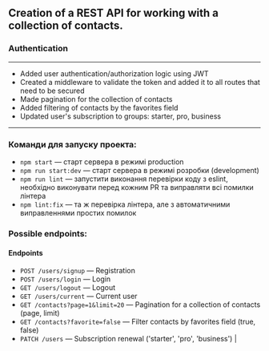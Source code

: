 ## Creation of a REST API for working with a collection of contacts.
### Authentication
***
* Added user authentication/authorization logic using JWT
* Created a middleware to validate the token and added it to all routes that need to be secured
* Made pagination for the collection of contacts
* Added filtering of contacts by the favorites field
* Updated user's subscription to groups: starter, pro, business
***
### Команди для запуску проекта:
- `npm start` &mdash; старт сервера в режимі production
- `npm run start:dev` &mdash; старт сервера в режимі розробки (development)
- `npm run lint` &mdash; запустити виконання перевірки коду з eslint, необхідно виконувати перед кожним PR та виправляти всі помилки лінтера
- `npm lint:fix` &mdash; та ж перевірка лінтера, але з автоматичними виправленнями простих помилок
### Possible endpoints:

#### Endpoints
* `POST /users/signup` — Registration
* `POST /users/login` — Login
* `GET /users/logout` — Logout
* `GET /users/current` — Current user
* `GET /contacts?page=1&limit=20` — Pagination for a collection of contacts (page, limit)
* `GET /contacts?favorite=false` — Filter contacts by favorites field (true, false)
* `PATCH /users` — Subscription renewal ('starter', 'pro', 'business')                               |



